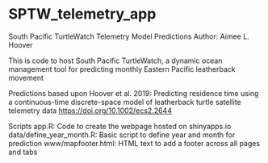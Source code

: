 # SPTW_telemetry_app
South Pacific TurtleWatch Telemetry Model Predictions 
Author: Aimee L. Hoover

This is code to host South Pacific TurtleWatch, a dynamic ocean management tool for predicting monthly Eastern Pacific leatherback movement

Predictions based upon Hoover et al. 2019: Predicting residence time using a continuous-time discrete-space model of leatherback turtle satellite telemetry data 
https://doi.org/10.1002/ecs2.2644

Scripts
app.R: Code to create the webpage hosted on shinyapps.io
data/define_year_month.R: Basic script to define year and month for prediction
www/mapfooter.html: HTML text to add a footer across all pages and tabs 
